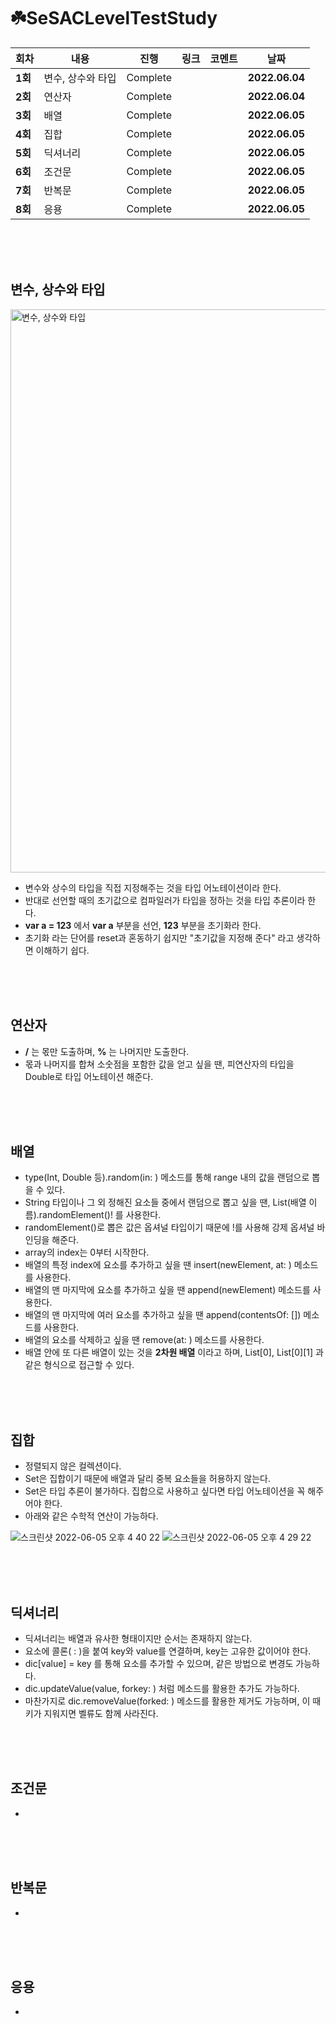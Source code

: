 # ☘️SeSACLevelTestStudy

| 회차    | 내용                                           | 진행 | 링크                                                         | 코멘트                                                  | 날짜           |
| ------- | ---------------------------------------------- | ---- | ------------------------------------------------------------ | ------------------------------------------------------- | -------------- |
| **1회** | 변수, 상수와 타입 | Complete |  |  | **2022.06.04** |
| **2회** | 연산자 | Complete |  |  | **2022.06.04** |
| **3회** | 배열 | Complete |  |  | **2022.06.05** |
| **4회** | 집합 | Complete |  |  | **2022.06.05** |
| **5회** | 딕셔너리 | Complete |  |  | **2022.06.05** |
| **6회** | 조건문 | Complete |  |  | **2022.06.05** |
| **7회** | 반복문 | Complete |  |  | **2022.06.05** |
| **8회** | 응용 | Complete |  |  | **2022.06.05** |
</br>
</br>
</br>

## **변수, 상수와 타입**

<img width="901" alt="변수, 상수와 타입" src="https://user-images.githubusercontent.com/92143918/171993069-13194bcb-a9a9-49ec-8ccf-dbe833d4f27d.png">

- 변수와 상수의 타입을 직접 지정해주는 것을 타입 어노테이션이라 한다.
- 반대로 선언할 때의 초기값으로 컴파일러가 타입을 정하는 것을 타입 추론이라 한다.
- **var a = 123** 에서 **var a** 부분을 선언, **123** 부분을 초기화라 한다.
- 초기화 라는 단어를 reset과 혼동하기 쉽지만 "초기값을 지정해 준다" 라고 생각하면 이해하기 쉽다.

</br>
</br>
</br>

## **연산자**

- **/** 는 몫만 도출하며, **%** 는 나머지만 도출한다.
- 몫과 나머지를 합쳐 소숫점을 포함한 값을 얻고 싶을 땐, 피연산자의 타입을 Double로 타입 어노테이션 해준다.

</br>
</br>
</br>

## **배열**

- type(Int, Double 등).random(in: ) 메소드를 통해 range 내의 값을 랜덤으로 뽑을 수 있다.
- String 타입이나 그 외 정해진 요소들 중에서 랜덤으로 뽑고 싶을 땐, List(배열 이름).randomElement()! 를 사용한다.
- randomElement()로 뽑은 값은 옵셔널 타입이기 때문에 !를 사용해 강제 옵셔널 바인딩을 해준다.
- array의 index는 0부터 시작한다.
- 배열의 특정 index에 요소를 추가하고 싶을 땐 insert(newElement, at: ) 메소드를 사용한다.
- 배열의 맨 마지막에 요소를 추가하고 싶을 땐 append(newElement) 메소드를 사용한다.
- 배열의 맨 마지막에 여러 요소를 추가하고 싶을 땐 append(contentsOf: []) 메소드를 사용한다.
- 배열의 요소를 삭제하고 싶을 땐 remove(at: ) 메소드를 사용한다.
- 배열 안에 또 다른 배열이 있는 것을 **2차원 배열** 이라고 하며, List[0], List[0][1] 과 같은 형식으로 접근할 수 있다.

</br>
</br>
</br>

## **집합**

- 정렬되지 않은 컬렉션이다.
- Set은 집합이기 때문에 배열과 달리 중복 요소들을 허용하지 않는다.
- Set은 타입 추론이 불가하다. 집합으로 사용하고 싶다면 타입 어노테이션을 꼭 해주어야 한다.
- 아래와 같은 수학적 연산이 가능하다.

![스크린샷 2022-06-05 오후 4 40 22](https://user-images.githubusercontent.com/92143918/172040667-74471db4-95c6-4013-88af-903511fd8365.png)
![스크린샷 2022-06-05 오후 4 29 22](https://user-images.githubusercontent.com/92143918/172040671-316f4f90-e47a-461b-8587-13023b26e6fa.png)

</br>
</br>
</br>

## **딕셔너리**

- 딕셔너리는 배열과 유사한 형태이지만 순서는 존재하지 않는다.
- 요소에 콜론( : )을 붙여 key와 value를 연결하며, key는 고유한 값이어야 한다.
- dic[value] = key 를 통해 요소를 추가할 수 있으며, 같은 방법으로 변경도 가능하다.
- dic.updateValue(value, forkey: ) 처럼 메소드를 활용한 추가도 가능하다.
- 마찬가지로 dic.removeValue(forked: ) 메소드를 활용한 제거도 가능하며, 이 때 키가 지워지면 벨류도 함께 사라진다.

</br>
</br>
</br>

## **조건문**

- 

</br>
</br>
</br>

## **반복문**

- 

</br>
</br>
</br>

## **응용**

- 

</br>
</br>
</br>
